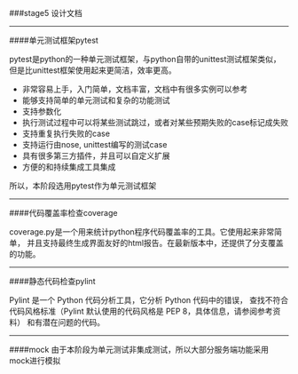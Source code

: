 ###stage5 设计文档

-----------------------------------------

####单元测试框架pytest

pytest是python的一种单元测试框架，与python自带的unittest测试框架类似，
但是比unittest框架使用起来更简洁，效率更高。


* 非常容易上手，入门简单，文档丰富，文档中有很多实例可以参考
* 能够支持简单的单元测试和复杂的功能测试
* 支持参数化
* 执行测试过程中可以将某些测试跳过，或者对某些预期失败的case标记成失败
* 支持重复执行失败的case
* 支持运行由nose, unittest编写的测试case
* 具有很多第三方插件，并且可以自定义扩展
* 方便的和持续集成工具集成    

所以，本阶段选用pytest作为单元测试框架

------------------------

####代码覆盖率检查coverage

coverage.py是一个用来统计python程序代码覆盖率的工具。它使用起来非常简单，
并且支持最终生成界面友好的html报告。在最新版本中，还提供了分支覆盖的功能。

----------------------

####静态代码检查pylint

Pylint 是一个 Python 代码分析工具，它分析 Python 代码中的错误，
查找不符合代码风格标准（Pylint 默认使用的代码风格是 PEP 8，具体信息，请参阅参考资料）
和有潜在问题的代码。

------------------------

####mock
由于本阶段为单元测试非集成测试，所以大部分服务端功能采用mock进行模拟